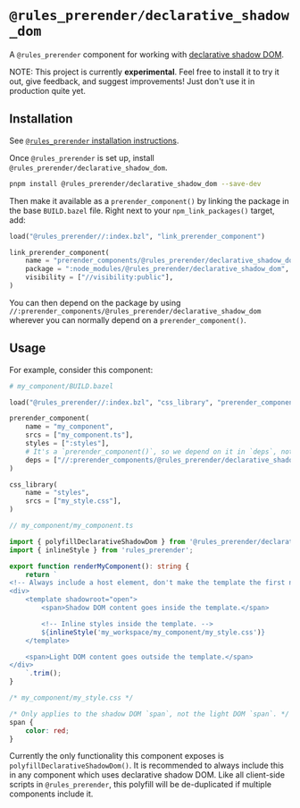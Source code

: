# `@rules_prerender/declarative_shadow_dom`

A `@rules_prerender` component for working with
[declarative shadow DOM](https://web.dev/declarative-shadow-dom/).

NOTE: This project is currently **experimental**. Feel free to install it to try
it out, give feedback, and suggest improvements! Just don't use it in production
quite yet.

## Installation

See [`@rules_prerender` installation instructions](https://github.com/dgp1130/rules_prerender#installation).

Once `@rules_prerender` is set up, install
`@rules_prerender/declarative_shadow_dom`.

```bash
pnpm install @rules_prerender/declarative_shadow_dom --save-dev
```

Then make it available as a `prerender_component()` by linking the package in
the base `BUILD.bazel` file. Right next to your `npm_link_packages()` target,
add:

```python
load("@rules_prerender//:index.bzl", "link_prerender_component")

link_prerender_component(
    name = "prerender_components/@rules_prerender/declarative_shadow_dom",
    package = ":node_modules/@rules_prerender/declarative_shadow_dom",
    visibility = ["//visibility:public"],
)
```

You can then depend on the package by using
`//:prerender_components/@rules_prerender/declarative_shadow_dom` wherever you
can normally depend on a `prerender_component()`.

## Usage

For example, consider this component:

```python
# my_component/BUILD.bazel

load("@rules_prerender//:index.bzl", "css_library", "prerender_component")

prerender_component(
    name = "my_component",
    srcs = ["my_component.ts"],
    styles = [":styles"],
    # It's a `prerender_component()`, so we depend on it in `deps`, not `lib_deps`.
    deps = ["//:prerender_components/@rules_prerender/declarative_shadow_dom"],
)

css_library(
    name = "styles",
    srcs = ["my_style.css"],
)
```

```typescript
// my_component/my_component.ts

import { polyfillDeclarativeShadowDom } from '@rules_prerender/declarative_shadow_dom';
import { inlineStyle } from 'rules_prerender';

export function renderMyComponent(): string {
    return `
<!-- Always include a host element, don't make the template the first node. -->
<div>
    <template shadowroot="open">
        <span>Shadow DOM content goes inside the template.</span>

        <!-- Inline styles inside the template. -->
        ${inlineStyle('my_workspace/my_component/my_style.css')}
    </template>

    <span>Light DOM content goes outside the template.</span>
</div>
    `.trim();
}
```

```css
/* my_component/my_style.css */

/* Only applies to the shadow DOM `span`, not the light DOM `span`. */
span {
    color: red;
}
```

Currently the only functionality this component exposes is
`polyfillDeclarativeShadowDom()`. It is recommended to always include this in
any component which uses declarative shadow DOM. Like all client-side scripts
in `@rules_prerender`, this polyfill will be de-duplicated if multiple
components include it.

